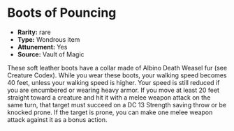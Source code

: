 
# Boots of Pouncing

* **Rarity:** rare
* **Type:** Wondrous item
* **Attunement:** Yes
* **Source:** Vault of Magic


These soft leather boots have a collar made of Albino Death Weasel fur (see Creature Codex). While you wear these boots, your walking speed becomes 40 feet, unless your walking speed is higher. Your speed is still reduced if you are encumbered or wearing heavy armor. If you move at least 20 feet straight toward a creature and hit it with a melee weapon attack on the same turn, that target must succeed on a DC 13 Strength saving throw or be knocked prone. If the target is prone, you can make one melee weapon attack against it as a bonus action.
